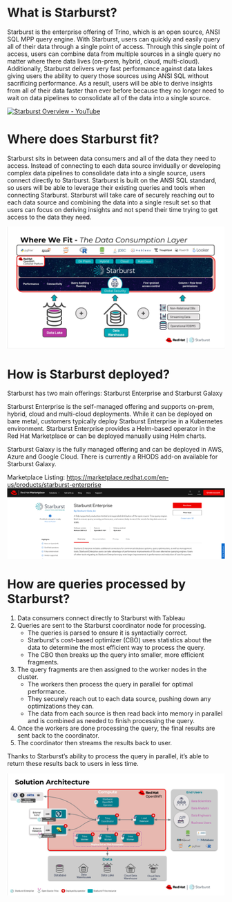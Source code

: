 # What is Starburst?
Starburst is the enterprise offering of Trino, which is an open source, ANSI SQL MPP query engine.  With Starburst, users can quickly and easily query all of their data through a single point of access.  Through this single point of access, users can combine data from multiple sources in a single query no matter where there data lives (on-prem, hybrid, cloud, multi-cloud).  Additionally, Starburst delivers very fast performance against data lakes giving users the ability to query those sources using ANSI SQL without sacrificing performance.  As a result, users will be able to derive insights from all of their data faster than ever before because they no longer need to wait on data pipelines to consolidate all of the data into a single source.

[![Starburst Overview - YouTube](https://img.youtube.com/vi/N4jBg9pg7NU/maxresdefault.jpg)](https://www.youtube.com/watch?v=N4jBg9pg7NU)


# Where does Starburst fit?
Starburst sits in between data consumers and all of the data they need to access.  Instead of connecting to each data source invidually or developing complex data pipelines to consolidate data into a single source, users connect directly to Starburst.  Starburst is built on the ANSI SQL standard, so users will be able to leverage their existing queries and tools when connecting Starburst.  Starburst will take care of securely reaching out to each data source and combining the data into a single result set so that users can focus on deriving insights and not spend their time trying to get access to the data they need.

![Starburst - Data Ecosystem](images/StarburstConsumptionLayer.jpg)



# How is Starburst deployed?
Starburst has two main offerings:  Starburst Enterprise and Starburst Galaxy

Starburst Enterprise is the self-managed offering and supports on-prem, hybrid, cloud and multi-cloud deployments.  While it can be deployed on bare metal, customers typically deploy Starburst Enterprise in a Kubernetes environment.  Starburst Enterprise provides a Helm-based operator in the Red Hat Marketplace or can be deployed manually using Helm charts.

Starburst Galaxy is the fully managed offering and can be deployed in AWS, Azure and Google Cloud.  There is currently a RHODS add-on available for Starburst Galaxy.

Marketplace Listing:  https://marketplace.redhat.com/en-us/products/starburst-enterprise
![Red Hat Marketplace Listing](images/MarketplaceListing.png)


# How are queries processed by Starburst?
1. Data consumers connect directly to Starburst with Tableau
2. Queries are sent to the Starburst coordinator node for processing.  
    - The queries is parsed to ensure it is syntactially correct.
    - Starburst's cost-based optimizer (CBO) uses statistics about the data to determine the most efficient way to process the query.
    - The CBO then breaks up the query into smaller, more efficient fragments.
3. The query fragments are then assigned to the worker nodes in the cluster.
    - The workers then process the query in parallel for optimal performance.
    - They securely reach out to each data source, pushing down any optimizations they can.
    - The data from each source is then read back into memory in parallel and is combined as needed to finish processing the query.
4. Once the workers are done processing the query, the final results are sent back to the coordinator.
5. The coordinator then streams the results back to user.

Thanks to Starburst’s ability to process the query in parallel, it’s able to return these results back to users in less time.

![Starburst on OpenShift](images/StarburstOpenShiftArch.jpg)
